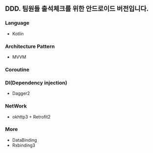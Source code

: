 ## DDD. 팀원들 출석체크를 위한 안드로이드 버전입니다.


### Language
- Kotlin

### Architecture Pattern
- MVVM

### Coroutine

### DI(Dependency injection)
- Dagger2

### NetWork
- okhttp3 + Retrofit2

### More
- DataBinding
- Rxbinding3
